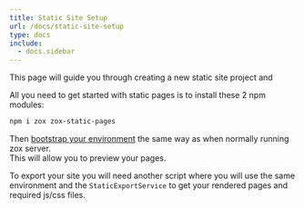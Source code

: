 ```yaml
---
title: Static Site Setup
url: /docs/static-site-setup
type: docs
include:
  - docs.sidebar
---
```


This page will guide you through creating a new static site project
and 

All you need to get started with static pages is to install these 2 npm modules:

```bash
npm i zox zox-static-pages
```

Then [bootstrap your environment](/docs/environment-bootstrapping)
the same way as when normally running zox server.  
This will allow you to preview your pages.

To export your site you will need another script
where you will use the same environment
and the `StaticExportService` to get your rendered pages
and required js/css files.